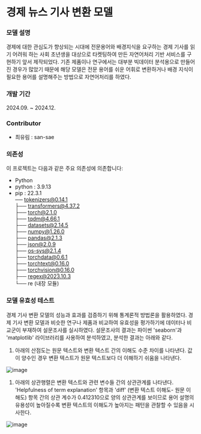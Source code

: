 # 경제 뉴스 기사 변환 모델

### 모델 설명
경제에 대한 관심도가 향상되는 시대에 전문용어와 배경지식을 요구하는 경제 기사를 읽기 어려워 하는 사회 초년생을 대상으로 타켓팅하여 만든 자연어처리 기반 서비스를 구현하기 앞서 제작되었다. 
기존 제품이나 연구에서는 대부분 빅데이터 분석용으로 만들어진 경우가 많았기 때문에 해당 모델은 전문 용어를 쉬운 어휘로 변환하거나 배경 지식이 필요한 용어를 설명해주는 방법으로 자연어처리를 하였다.

### 개발 기간
2024.09. ~ 2024.12.

### Contributor
- 최유림 : san-sae

### 의존성
이 프로젝트는 다음과 같은 주요 의존성에 의존합니다:
- Python
- python : 3.9.13
- pip : 22.3.1  
── tokenizers@0.14.1  
├── transformers@4.37.2  
├── torch@2.1.0  
├── tqdm@4.66.1  
├── datasets@2.14.5  
├── numpy@1.26.0  
├── pandas@2.1.3  
├── json@2.0.9  
├── os-sys@2.1.4  
├── torchdata@0.6.1  
├── torchtext@0.16.0  
├── torchvision@0.16.0  
├── regex@2023.10.3  
└── re (내장 모듈)  
  
### 모델 유효성 테스트
경제 기사 변환 모델의 성능과 효과를 검증하기 위해 통계론적 방법론을 활용하였다. 경제 기사 변환 모델과 비슷한 연구나 제품과 비교하여 유효성을 평가하기에 데이터나 비교군이 부재하여 설문조사를 실시하였다. 설문조사의 결과는 파이썬 'seaborn'과  'matplotlib' 라이브러리를 사용하여 분석하였고, 분석한 결과는 아래와 같다.
1. 아래의 산점도는 원문 텍스트와 변환 텍스트 간의 이해도 수준 차이를 나타낸다. 값이 양수인 경우 변환 텍스트가 원문 텍스트보다 더 이해하기 쉬움을 나타낸다.

  ![image](https://github.com/user-attachments/assets/a75f831d-c694-44ea-b4ba-6f341881d019)

1. 아래의 상관행렬은 변환 텍스트와 관련 변수들 간의 상관관계를 나타낸다. 'Helpfulness of term explanation' 항목과 'diff' (변환 텍스트 이해도- 원문 이해도) 항목 간의 상관 계수가 0.412310으로 양의 상관관계를 보이므로 용어 설명의 유용성이 높아질수록 변환 텍스트의 이해도가 높아지는 패턴을 관찰할 수 있음을 시사한다.

  ![image](https://github.com/user-attachments/assets/1d75feb5-2a4a-4a43-95bc-8e25ae52ec0a)
 

